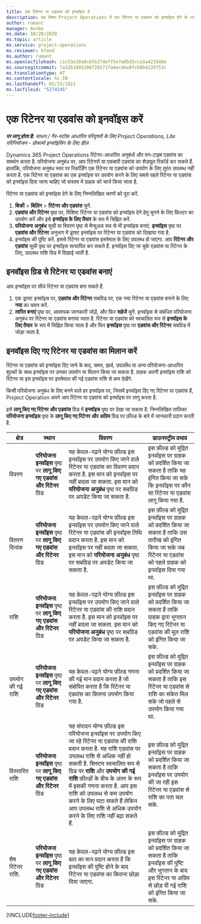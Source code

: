 ```yaml
---
title: एक रिटेनर या एडवांस को इनवॉइस दें
description: यह विषय Project Operations में एक रिटेनर या एडवांस को इनवॉइस देने के तरीके के बारे में जानकारी प्रदान करता है.
author: rumant
manager: Annbe
ms.date: 10/20/2020
ms.topic: article
ms.service: project-operations
ms.reviewer: kfend
ms.author: rumant
ms.openlocfilehash: c1c53e39a8c6fb27deff5e7a05d5cca3a4215466
ms.sourcegitcommit: fa32b1893286f20271fa4ec4be8fc68bd135f53c
ms.translationtype: HT
ms.contentlocale: hi-IN
ms.lasthandoff: 02/15/2021
ms.locfileid: "5274145"
---
```

# <a name="invoice-a-retainer-or-an-advance"></a>एक रिटेनर या एडवांस को इनवॉइस करें

_**पर लागू होता है:** साधन / गैर-स्टॉक आधारित परिदृश्यों के लिए Project Operations, Lite परिनियोजन - प्रोफार्मा इनवॉइसिंग के लिए डील_

Dynamics 365 Project Operations रिटेनर-आधारित अनुबंधों और वन-टाइम एडवांस का समर्थन करता है. परियोजना अनुबंध पर, आप रिटेनरों या एकबारी एडवांस का शेड्यूल रिकॉर्ड कर सकते हैं. हालांकि, परियोजना अनुबंध स्तर पर रिकॉर्डिंग एक रिटेनर या एडवांस को उपयोग के लिए तुरंत उपलब्ध नहीं करता है. एक रिटेनर या एडवांस का एक इनवॉइस पर उपयोग करने के लिए सबसे पहले रिटेनर या एडवांस को इनवॉइस दिया जाना चाहिए जो वास्तव में ग्राहक को चार्ज किया जाता है.

रिटेनर या एडवांस को इनवॉइस देने के लिए निम्नलिखित चरणों को पूरा करें.

1. **बिक्री** > **बिलिंग** > **रिटेनर और एडवांस** चुनें. 
2. **एडवांस और रिटेनर** पृष्ठ पर, विशिष्ट रिटेनर या एडवांस को इनवॉइस देने हेतु चुनने के लिए फ़िल्टर का उपयोग करें और इसे **इनवॉइस के लिए तैयार** के रूप में चिह्नित करें.
3. **परियोजना अनुबंध** सूची या विवरण पृष्ठ से मैन्युअल रूप से भी इनवॉइस बनाएं. **इनवॉइस** पृष्ठ पर **एडवांस और रिटेनर** अनुभाग में ड्राफ्ट इनवॉइस पर रिटेनर या एडवांस को दिखाया गया है.
4. इनवॉइस की पुष्टि करें. इससे रिटेनर या एडवांस इस्तेमाल के लिए उपलब्ध हो जाएगा. आप **रिटेनर और एडवांस** सूची पृष्ठ पर इनवॉइस सत्यापित कर सकते हैं. इनवॉइस दिए जा चुके एडवांस या रिटेनर के लिए, उपलब्ध राशि ग्रिड में दिखाई जाती है.

## <a name="create-a-retainer-or-advance-from-the-invoice-grid"></a>इनवॉइस ग्रिड से रिटेनर या एडवांस बनाएं

आप इनवॉइस पर सीधे रिटेनर या एडवांस बना सकते हैं.

1. एक ड्राफ्ट इनवॉइस पर, **एडवांस और रिटेनर** सबग्रिड पर, एक नया रिटेनर या एडवांस बनाने के लिए **नया** का चयन करें. 
2. **त्वरित बनाएं** पृष्ठ पर, आवश्यक जानकारी जोड़ें, और फिर **सहेजें** चुनें. इनवॉइस से संबंधित परियोजना अनुबंध पर रिटेनर या एडवांस बनाया जाता है. रिटेनर या एडवांस को स्वचालित रूप से **इनवॉइस के लिए तैयार** के रूप में चिह्नित किया जाता है और फिर **इनवॉइस** पृष्ठ पर **एडवांस और रिटेनर** सबग्रिड में जोड़ा जाता है.

## <a name="reconcile-an-invoiced-retainer-or-advance"></a>इनवॉइस दिए गए रिटेनर या एडवांस का मिलान करें

रिटेनर या एडवांस को इनवॉइस दिए जाने के बाद, समय, ख़र्च, उपलब्धि या अन्य परियोजना-आधारित शुल्कों के साथ इनवॉइस पर उनका उपयोग या मिलान किया जा सकता है. ग्राहक अपनी इनवॉइस राशि को रिटेनर या इस इनवॉइस पर इस्तेमाल की गई एडवांस राशि से कम देखेंगे.

किसी परियोजना अनुबंध के लिए बनने वाले हर इनवॉइस पर, जिसमें इनवॉइस दिए गए रिटेनर या एडवांस हैं, Project Operation अपने आप रिटेनर या एडवांस को इनवॉइस पर लागू करता है.

इसे **लागू किए गए रिटेनर और एडवांस** ग्रिड में **इनवॉइस** पृष्ठ पर देखा जा सकता है. निम्नलिखित तालिका **परियोजना इनवॉइस** पृष्ठ के **लागू किए गए रिटेनर और अग्रिम** ग्रिड पर फ़ील्ड के बारे में जानकारी प्रदान करती है.

| क्षेत्र | स्थान | विवरण | डाउनस्ट्रीम प्रभाव |
| --- | --- | --- | --- |
| विवरण | **परियोजना इनवॉइस** पृष्ठ पर **लागू किए गए एडवांस और रिटेनर** ग्रिड |यह केवल-पढ़ने योग्य फ़ील्ड इस इनवॉइस पर उपयोग किए जाने वाले रिटेनर या एडवांस का विवरण प्रदान करता है. इस मान को इनवॉइस पर नहीं बदला जा सकता. इस मान को **परियोजना अनुबंध** पृष्ठ पर सबग्रिड पर अपडेट किया जा सकता है. | इस फ़ील्ड को मुद्रित इनवॉइस पर ग्राहक को प्रदर्शित किया जा सकता है ताकि यह इंगित किया जा सके कि इनवॉइस पर कौन सा रिटेनर या एडवांस लागू किया गया है. |
| वितरण दिनांक | **परियोजना इनवॉइस** पृष्ठ पर **लागू किए गए एडवांस और रिटेनर** ग्रिड  | यह केवल-पढ़ने योग्य फ़ील्ड इस इनवॉइस पर उपयोग किए जाने वाले रिटेनर या एडवांस की इनवॉइस तिथि प्रदान करता है. इस मान को इनवॉइस पर नहीं बदला जा सकता. इस मान को **परियोजना अनुबंध** पृष्ठ पर सबग्रिड पर अपडेट किया जा सकता है. | इस फ़ील्ड को मुद्रित इनवॉइस पर ग्राहक को प्रदर्शित किया जा सकता है ताकि उस तारीख को इंगित किया जा सके जब रिटेनर या एडवांस को पहले ग्राहक को इनवॉइस दिया गया था. |
| राशि | **परियोजना इनवॉइस** पृष्ठ पर **लागू किए गए एडवांस और रिटेनर** ग्रिड  | यह केवल-पढ़ने योग्य फ़ील्ड इस इनवॉइस पर उपयोग किए जाने वाले रिटेनर या एडवांस की राशि प्रदान करता है. इस मान को इनवॉइस पर नहीं बदला जा सकता. इस मान को **परियोजना अनुबंध** पृष्ठ पर सबग्रिड पर अपडेट किया जा सकता है. | इस फ़ील्ड को मुद्रित इनवॉइस पर ग्राहक को प्रदर्शित किया जा सकता है ताकि ग्राहक द्वारा भुगतान किए गए रिटेनर या एडवांस की मूल राशि को इंगित किया जा सके. |
| उपयोग की गई राशि | **परियोजना इनवॉइस** पृष्ठ पर **लागू किए गए एडवांस और रिटेनर** ग्रिड  | यह केवल-पढ़ने योग्य फ़ील्ड गणना की गई मान प्रदान करता है जो संक्षेपित करता है कि रिटेनर या एडवांस का कितना उपयोग किया गया है. | इस फ़ील्ड को मुद्रित इनवॉइस पर ग्राहक को प्रदर्शित किया जा सकता है ताकि इस रिटेनर या एडवांस से राशि का संकेत मिल सके जो पहले से उपयोग किया गया था. |
| विस्तारित राशि | **परियोजना इनवॉइस** पृष्ठ पर **लागू किए गए एडवांस और रिटेनर** ग्रिड  | यह संपादन योग्य फ़ील्ड इस परियोजना इनवॉइस पर उपयोग किए जा रहे रिटेनर या एडवांस की राशि प्रदान करता है. यह राशि एडवांस पर उपलब्ध राशि से अधिक नहीं हो सकती है. सिस्टम स्वचालित रूप से ग्रिड पर **राशि** और **उपयोग की गई राशि** फ़ील्डों के बीच के अंतर के रूप में इसकी गणना करता है. आप इस राशि को उपलब्ध से कम उपयोग करने के लिए घटा सकते हैं लेकिन आप उपलब्ध राशि से अधिक उपयोग करने के लिए राशि नहीं बढ़ा सकते हैं. | इस फ़ील्ड को मुद्रित इनवॉइस पर ग्राहक को प्रदर्शित किया जा सकता है ताकि इनवॉइस पर उपयोग की जा रही इस रिटेनर या एडवांस से राशि का पता चल सके. |
| शेष रिटेनर राशि. | **परियोजना इनवॉइस** पृष्ठ पर **लागू किए गए एडवांस और रिटेनर** ग्रिड  | यह केवल-पढ़ने योग्य फ़ील्ड इस बात का मान प्रदान करता है कि इनवॉइस की पुष्टि होने के बाद रिटेनर या एडवांस का कितना छोड़ा दिया जाएगा. | इस फ़ील्ड को मुद्रित इनवॉइस पर ग्राहक को प्रदर्शित किया जा सकता है ताकि इनवॉइस की पुष्टि और भुगतान के बाद इस रिटेनर या अग्रिम से छोड़ दी गई राशि को इंगित किया जा सके. |


[!INCLUDE[footer-include](../../includes/footer-banner.md)]